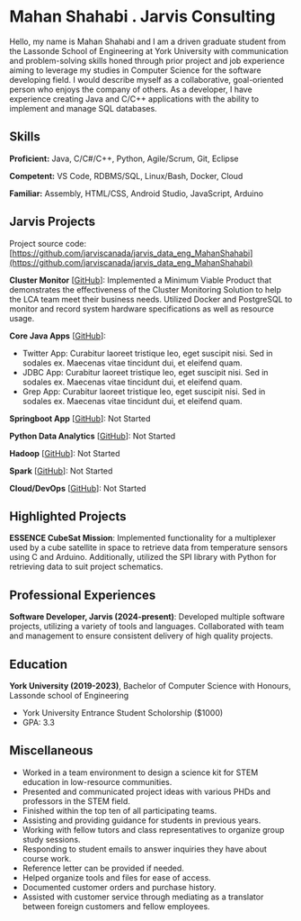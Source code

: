 # Mahan Shahabi . Jarvis Consulting

Hello, my name is Mahan Shahabi and I am a driven graduate student from the Lassonde School of Engineering at York University with communication and problem-solving skills honed through prior project and job experience aiming to leverage my studies in Computer Science for the software developing field. I would describe myself as a collaborative, goal-oriented person who enjoys the company of others. As a developer, I have experience creating Java and C/C++ applications with the ability to implement and manage SQL databases.

## Skills

**Proficient:** Java, C/C#/C++, Python, Agile/Scrum, Git, Eclipse

**Competent:** VS Code, RDBMS/SQL, Linux/Bash, Docker, Cloud

**Familiar:** Assembly, HTML/CSS, Android Studio, JavaScript, Arduino

## Jarvis Projects

Project source code: [https://github.com/jarviscanada/jarvis_data_eng_MahanShahabi](https://github.com/jarviscanada/jarvis_data_eng_MahanShahabi)


**Cluster Monitor** [[GitHub](https://github.com/jarviscanada/jarvis_data_eng_MahanShahabi/tree/master/linux_sql)]: Implemented a Minimum Viable Product that demonstrates the effectiveness of the Cluster Monitoring Solution to help the LCA team meet their business needs. Utilized Docker and PostgreSQL to monitor and record system hardware specifications as well as resource usage.

**Core Java Apps** [[GitHub](https://github.com/jarviscanada/jarvis_data_eng_MahanShahabi/tree/master/core_java)]:
      
  - Twitter App: Curabitur laoreet tristique leo, eget suscipit nisi. Sed in sodales ex. Maecenas vitae tincidunt dui, et eleifend quam.
  - JDBC App: Curabitur laoreet tristique leo, eget suscipit nisi. Sed in sodales ex. Maecenas vitae tincidunt dui, et eleifend quam.
  - Grep App: Curabitur laoreet tristique leo, eget suscipit nisi. Sed in sodales ex. Maecenas vitae tincidunt dui, et eleifend quam.

**Springboot App** [[GitHub](https://github.com/jarviscanada/jarvis_data_eng_MahanShahabi/tree/master/springboot)]: Not Started

**Python Data Analytics** [[GitHub](https://github.com/jarviscanada/jarvis_data_eng_MahanShahabi/tree/master/python_data_anlytics)]: Not Started

**Hadoop** [[GitHub](https://github.com/jarviscanada/jarvis_data_eng_MahanShahabi/tree/master/hadoop)]: Not Started

**Spark** [[GitHub](https://github.com/jarviscanada/jarvis_data_eng_MahanShahabi/tree/master/spark)]: Not Started

**Cloud/DevOps** [[GitHub](https://github.com/jarviscanada/jarvis_data_eng_MahanShahabi/tree/master/cloud_devops)]: Not Started


## Highlighted Projects
**ESSENCE CubeSat Mission**: Implemented functionality for a multiplexer used by a cube satellite in space  to retrieve data from temperature sensors using C and Arduino. Additionally, utilized the SPI library with Python for retrieving data to suit project schematics.


## Professional Experiences

**Software Developer, Jarvis (2024-present)**: Developed multiple software projects, utilizing a variety of tools and languages. Collaborated with team and management to ensure consistent delivery of high quality projects.


## Education
**York University (2019-2023)**, Bachelor of Computer Science with Honours, Lassonde school of Engineering
- York University Entrance Student Scholorship ($1000)
- GPA: 3.3


## Miscellaneous
- Worked in a team environment to design a science kit for STEM education in low-resource communities.
- Presented and communicated project ideas with various PHDs and professors in the STEM field.
- Finished within the top ten of all participating teams.
- Assisting and providing guidance for students in previous years.
- Working with fellow tutors and class representatives to organize group study sessions.
- Responding to student emails to answer inquiries they have about course work.
- Reference letter can be provided if needed.
- Helped organize tools and files for ease of access.
- Documented customer orders and purchase history.
- Assisted with customer service through mediating as a translator between foreign customers and fellow employees.